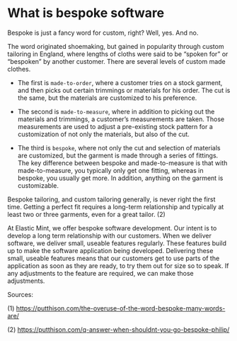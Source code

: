 # What is bespoke software

Bespoke is just a fancy word for custom, right? Well, yes. And no.

The word originated shoemaking, but gained in popularity through custom tailoring in England, where lengths of cloths were said to be “spoken for” or “bespoken” by another customer.  There are several levels of custom made clothes.  

- The first is `made-to-order`, where a customer tries on a stock garment, and then picks out certain trimmings or materials for his order. The cut is the same, but the materials are customized to his preference.

- The second is `made-to-measure`, where in addition to picking out the materials and trimmings, a customer’s measurements are taken. Those measurements are used to adjust a pre-existing stock pattern for a customization of not only the materials, but also of the cut.

- The third is `bespoke`, where not only the cut and selection of materials are customized, but the garment is made through a series of fittings. The key difference between bespoke and made-to-measure is that with made-to-measure, you typically only get one fitting, whereas in bespoke, you usually get more. In addition, anything on the garment is customizable.

Bespoke tailoring, and custom tailoring generally, is never right the first time. Getting a perfect fit requires a long-term relationship and typically at least two or three garments, even for a great tailor. (2)

At Elastic Mint, we offer bespoke software development.  Our intent is to develop a long term relationship with our customers.  When we deliver software, we deliver small, useable features regularly. These features build up to make the software application being developed. Delivering these small, useable features means that our customers get to use parts of the application as soon as they are ready, to try them out for size so to speak.  If any adjustments to the feature are required, we can make those adjustments.



Sources:

(1) https://putthison.com/the-overuse-of-the-word-bespoke-many-words-are/

(2) https://putthison.com/q-answer-when-shouldnt-you-go-bespoke-philip/